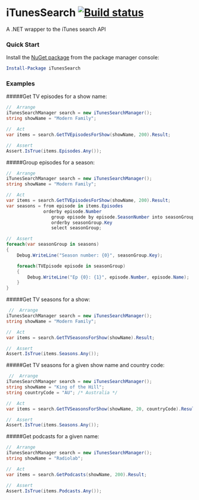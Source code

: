 iTunesSearch [![Build status](https://ci.appveyor.com/api/projects/status/qoe200t6mxxwieic?svg=true)](https://ci.appveyor.com/project/danesparza/itunessearch)
============

A .NET wrapper to the iTunes search API

### Quick Start

Install the [NuGet package](https://www.nuget.org/packages/iTunesSearch/) from the package manager console:

```powershell
Install-Package iTunesSearch
```

### Examples

#####Get TV episodes for a show name:
```csharp
//  Arrange
iTunesSearchManager search = new iTunesSearchManager();
string showName = "Modern Family";

//  Act
var items = search.GetTVEpisodesForShow(showName, 200).Result;

//  Assert
Assert.IsTrue(items.Episodes.Any());
```

#####Group episodes for a season:
```csharp
//  Arrange
iTunesSearchManager search = new iTunesSearchManager();
string showName = "Modern Family";

//  Act
var items = search.GetTVEpisodesForShow(showName, 200).Result;
var seasons = from episode in items.Episodes
              orderby episode.Number
                 group episode by episode.SeasonNumber into seasonGroup
                 orderby seasonGroup.Key
                 select seasonGroup;

//  Assert
foreach(var seasonGroup in seasons)
{
    Debug.WriteLine("Season number: {0}", seasonGroup.Key);

    foreach(TVEpisode episode in seasonGroup)
    {
        Debug.WriteLine("Ep {0}: {1}", episode.Number, episode.Name);
    }
}
```

#####Get TV seasons for a show:
```csharp
 //  Arrange
iTunesSearchManager search = new iTunesSearchManager();
string showName = "Modern Family";

//  Act
var items = search.GetTVSeasonsForShow(showName).Result;

//  Assert
Assert.IsTrue(items.Seasons.Any());
```

#####Get TV seasons for a given show name and country code:
```csharp
 //  Arrange
iTunesSearchManager search = new iTunesSearchManager();
string showName = "King of the Hill";
string countryCode = "AU"; /* Australia */

//  Act
var items = search.GetTVSeasonsForShow(showName, 20, countryCode).Result;

//  Assert
Assert.IsTrue(items.Seasons.Any());
```

#####Get podcasts for a given name:
```csharp
//  Arrange
iTunesSearchManager search = new iTunesSearchManager();
string showName = "Radiolab";

//  Act
var items = search.GetPodcasts(showName, 200).Result;

//  Assert
Assert.IsTrue(items.Podcasts.Any());
```
